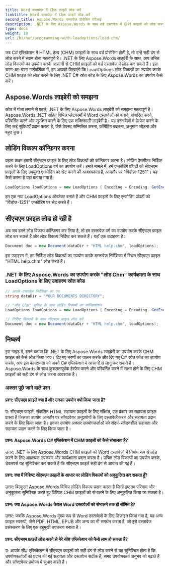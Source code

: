 ```yaml
---
title: Word दस्तावेज़ में Chm फ़ाइलें लोड करें
linktitle: Word दस्तावेज़ में Chm फ़ाइलें लोड करें
second_title: Aspose.Words दस्तावेज़ प्रोसेसिंग एपीआई
description: .NET के लिए Aspose.Words के साथ वर्ड दस्तावेज़ में CHM फ़ाइलों को लोड करना सीखें।
type: docs
weight: 10
url: /hi/net/programming-with-loadoptions/load-chm/
---
```

जब C# एप्लिकेशन में HTML हेल्प (CHM) फ़ाइलों के साथ वर्ड प्रोसेसिंग होती है, तो उन्हें सही ढंग से लोड करने में सक्षम होना महत्वपूर्ण है। .NET के लिए Aspose.Words लाइब्रेरी के साथ, आप उचित लोड विकल्पों का उपयोग करके आसानी से CHM फ़ाइलों को वर्ड दस्तावेज़ में लोड कर सकते हैं। इस चरण-दर-चरण मार्गदर्शिका में, हम आपको दिखाएंगे कि LoadOptions लोड विकल्पों का उपयोग करके CHM फ़ाइल को लोड करने के लिए .NET C# स्रोत कोड के लिए Aspose.Words का उपयोग कैसे करें।

## Aspose.Words लाइब्रेरी को समझना

कोड में गोता लगाने से पहले, .NET के लिए Aspose.Words लाइब्रेरी को समझना महत्वपूर्ण है। Aspose.Words .NET सहित विभिन्न प्लेटफार्मों में Word दस्तावेज़ों को बनाने, संपादित करने, परिवर्तित करने और सुरक्षित करने के लिए एक शक्तिशाली लाइब्रेरी है। यह दस्तावेज़ों में हेरफेर करने के लिए कई सुविधाएँ प्रदान करता है, जैसे टेक्स्ट सम्मिलित करना, फ़ॉर्मेटिंग बदलना, अनुभाग जोड़ना और बहुत कुछ।

## लोडिंग विकल्प कॉन्फ़िगर करना

पहला कदम हमारी सीएचएम फ़ाइल के लिए लोड विकल्पों को कॉन्फ़िगर करना है। लोडिंग पैरामीटर निर्दिष्ट करने के लिए LoadOptions वर्ग का उपयोग करें। हमारे मामले में, हमें एन्कोडिंग प्रॉपर्टी को सीएचएम फ़ाइलों के लिए उपयुक्त एन्कोडिंग पर सेट करने की आवश्यकता है, आमतौर पर "विंडोज़-1251"। यह कैसे करना है यहां बताया गया है:

```csharp
LoadOptions loadOptions = new LoadOptions { Encoding = Encoding. GetEncoding("windows-1251") };
```

हम एक नया LoadOptions ऑब्जेक्ट बनाते हैं और CHM फ़ाइलों के लिए एन्कोडिंग प्रॉपर्टी को "विंडोज़-1251" एन्कोडिंग पर सेट करते हैं।

## सीएचएम फ़ाइल लोड हो रही है

अब जब हमने लोड विकल्प कॉन्फ़िगर कर लिया है, तो हम दस्तावेज़ वर्ग का उपयोग करके सीएचएम फ़ाइल लोड कर सकते हैं और लोड विकल्प निर्दिष्ट कर सकते हैं। यहाँ एक उदाहरण है :

```csharp
Document doc = new Document(dataDir + "HTML help.chm", loadOptions);
```

इस उदाहरण में, हम निर्दिष्ट लोड विकल्पों का उपयोग करके दस्तावेज़ निर्देशिका में स्थित सीएचएम फ़ाइल "HTML help.chm" लोड करते हैं।

### .NET के लिए Aspose.Words का उपयोग करके "लोड Chm" कार्यक्षमता के साथ LoadOptions के लिए उदाहरण स्रोत कोड

```csharp
// आपके दस्तावेज़ निर्देशिका का पथ
string dataDir = "YOUR DOCUMENTS DIRECTORY";

// "लोड Chm" सुविधा के साथ लोडिंग विकल्पों का कॉन्फ़िगरेशन
LoadOptions loadOptions = new LoadOptions { Encoding = Encoding. GetEncoding("windows-1251") };

// निर्दिष्ट विकल्पों के साथ सीएचएम फ़ाइल लोड करें
Document doc = new Document(dataDir + "HTML help.chm", loadOptions);
```

## निष्कर्ष

इस गाइड में, हमने बताया कि .NET के लिए Aspose.Words लाइब्रेरी का उपयोग करके CHM फ़ाइल को कैसे लोड किया जाए। दिए गए चरणों का पालन करके और दिए गए C# स्रोत कोड का उपयोग करके, आप इस कार्यक्षमता को अपने C# एप्लिकेशन में आसानी से लागू कर सकते हैं। Aspose.Words के साथ कुशलतापूर्वक हेरफेर करने और परिवर्तित करने में सक्षम होने के लिए CHM फ़ाइलों को सही ढंग से लोड करना आवश्यक है।

### अक्सर पूछे जाने वाले प्रश्न

#### प्रश्न: सीएचएम फ़ाइलें क्या हैं और उनका उपयोग क्यों किया जाता है?

उ: सीएचएम फ़ाइलें, संकलित HTML सहायता फ़ाइलों के लिए संक्षिप्त, एक प्रकार का सहायता फ़ाइल प्रारूप है जिसका उपयोग आमतौर पर सॉफ़्टवेयर अनुप्रयोगों के लिए दस्तावेज़ीकरण और सहायता प्रदान करने के लिए किया जाता है। इनका उपयोग अक्सर उपयोगकर्ताओं को संदर्भ-संवेदनशील सहायता और सहायता प्रदान करने के लिए किया जाता है।

#### प्रश्न: Aspose.Words C# एप्लिकेशन में CHM फ़ाइलों को कैसे संभालता है?

उत्तर: .NET के लिए Aspose.Words CHM फ़ाइलों को Word दस्तावेज़ों में निर्बाध रूप से लोड करने के लिए आवश्यक उपकरण और कार्यक्षमता प्रदान करता है। उचित लोड विकल्पों का उपयोग करके, डेवलपर्स यह सुनिश्चित कर सकते हैं कि सीएचएम फ़ाइलें सही ढंग से आयात की गई हैं।

#### प्रश्न: क्या मैं विशिष्ट सीएचएम फ़ाइलों के आधार पर लोडिंग विकल्पों को अनुकूलित कर सकता हूँ?

उत्तर: बिल्कुल! Aspose.Words विभिन्न लोडिंग विकल्प प्रदान करता है जिन्हें इष्टतम परिणाम और अनुकूलता सुनिश्चित करते हुए विशिष्ट CHM फ़ाइलों को संभालने के लिए अनुकूलित किया जा सकता है।

#### प्रश्न: क्या Aspose.Words केवल Word दस्तावेज़ों को संभालने तक ही सीमित है?

उत्तर: जबकि Aspose.Words मुख्य रूप से Word दस्तावेज़ों के लिए डिज़ाइन किया गया है, यह अन्य फ़ाइल स्वरूपों, जैसे PDF, HTML, EPUB और अन्य का भी समर्थन करता है, जो इसे दस्तावेज़ प्रसंस्करण के लिए एक बहुमुखी उपकरण बनाता है।

#### प्रश्न: सीएचएम फ़ाइलें लोड करने से मेरे सी# एप्लिकेशन को कैसे लाभ हो सकता है?

उ: आपके सी# एप्लिकेशन में सीएचएम फाइलों को सही ढंग से लोड करने से यह सुनिश्चित होता है कि उपयोगकर्ताओं को प्रदान की गई सहायता और दस्तावेज सटीक हैं, समग्र उपयोगकर्ता अनुभव को बढ़ाते हैं और सॉफ्टवेयर प्रयोज्य में सुधार करते हैं।